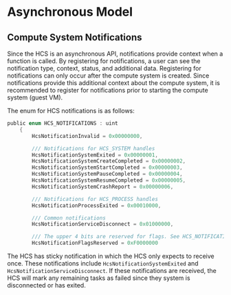 # Asynchronous Model


## Compute System Notifications
Since the HCS is an asynchronous API, notifications provide context when a function is called. By registering for notifications, a user can see the notification type, context, status, and additional data. Registering for notifications can only occur after the compute system is created. Since notifications provide this additional context about the compute system, it is recommended to register for notifications prior to starting the compute system (guest VM).

The enum for HCS notifications is as follows: 

```C
public enum HCS_NOTIFICATIONS : uint
    {
        HcsNotificationInvalid = 0x00000000,

        /// Notifications for HCS_SYSTEM handles
        HcsNotificationSystemExited = 0x00000001,
        HcsNotificationSystemCreateCompleted = 0x00000002,
        HcsNotificationSystemStartCompleted = 0x00000003,
        HcsNotificationSystemPauseCompleted = 0x00000004,
        HcsNotificationSystemResumeCompleted = 0x00000005,
        HcsNotificationSystemCrashReport = 0x00000006,

        /// Notifications for HCS_PROCESS handles
        HcsNotificationProcessExited = 0x00010000,

        /// Common notifications
        HcsNotificationServiceDisconnect = 0x01000000,

        /// The upper 4 bits are reserved for flags. See HCS_NOTIFICATION_FLAGS
        HcsNotificationFlagsReserved = 0xF0000000
```
The HCS has sticky notification in which the HCS only expects to receive once. These notifications include `HcsNotificationSystemExited` and `HcsNotificationServiceDisconnect`. If these notifications are received, the HCS will mark any remaining tasks as failed since they system is disconnected or has exited.
